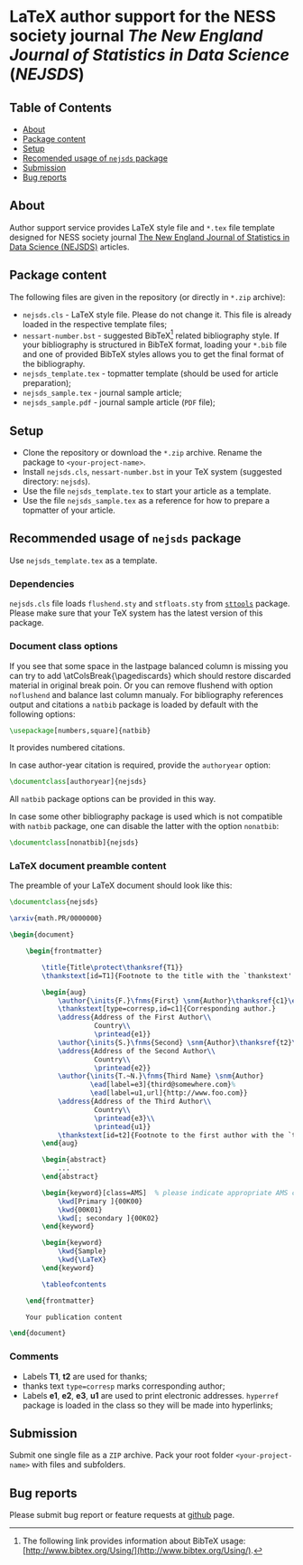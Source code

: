 # LaTeX author support for the NESS society journal *The New England Journal of Statistics in Data Science* (*NEJSDS*)

## Table of Contents

* [About](#about)
* [Package content](#package-content)
* [Setup](#setup)
* [Recomended usage of `nejsds` package](#recomended-usage-of-nejsds-package)
* [Submission](#submission)
* [Bug reports](#bug-reports)

## About

Author support service provides LaTeX style file and `*.tex` file template designed for 
NESS society journal
[The New England Journal of Statistics in Data Science (NEJSDS)](https://journal.nestat.org/sections) articles.

## Package content

The following files are given in the repository (or directly in `*.zip` archive):

* `nejsds.cls` - LaTeX style file.
  Please do not change it. This file is already loaded in the respective template files;
* `nessart-number.bst` - suggested BibTeX[^1] related bibliography style.
  If your bibliography is structured in BibTeX format, loading your `*.bib` file
  and one of provided BibTeX styles allows you to get the final format of the bibliography.
* `nejsds_template.tex` - topmatter template (should be used for article preparation);
* `nejsds_sample.tex` - journal sample article;
* `nejsds_sample.pdf` - journal sample article (`PDF` file);

[^1]: The following link provides information about BibTeX usage: [http://www.bibtex.org/Using/](http://www.bibtex.org/Using/).

## Setup
* Clone the repository or download the `*.zip` archive. Rename the package to `<your-project-name>`.
* Install `nejsds.cls`, `nessart-number.bst` in your TeX system (suggested directory: `nejsds`).
* Use the file `nejsds_template.tex` to start your article as a template.
* Use the file `nejsds_sample.tex` as a reference for how to prepare a topmatter of your article.

## Recommended usage of `nejsds` package

Use `nejsds_template.tex` as a template.

### Dependencies

`nejsds.cls` file loads `flushend.sty` and `stfloats.sty` from [`sttools`](https://ctan.org/pkg/sttools) package.
Please make sure that your TeX system has the latest version of this package.

### Document class options

If you see that some space in the lastpage balanced column is missing you can try
to add \atColsBreak{\pagediscards} which should restore discarded material in original break poin.
Or you can remove flushend with option `noflushend` and balance last column manualy.
For bibliography references output and citations a `natbib` package
is loaded by default with the following options:
```latex
\usepackage[numbers,square]{natbib}
```
It provides numbered citations.

In case author-year citation is required, provide the `authoryear` option:
```latex
\documentclass[authoryear]{nejsds}
```
All `natbib` package options can be provided in this way.

In case some other bibliography package is used
which is not compatible with `natbib` package,
one can disable the latter with the option `nonatbib`:
```latex
\documentclass[nonatbib]{nejsds}
```

### LaTeX document preamble content

The preamble of your LaTeX document should look like this:

```latex
\documentclass{nejsds}

\arxiv{math.PR/0000000}

\begin{document}

    \begin{frontmatter}

        \title{Title\protect\thanksref{T1}}
        \thankstext[id=T1]{Footnote to the title with the `thankstext' command.}

        \begin{aug}
            \author{\inits{F.}\fnms{First} \snm{Author}\thanksref{c1}\ead[label=e1]{first@somewhere.com}}
            \thankstext[type=corresp,id=c1]{Corresponding author.}
            \address{Address of the First Author\\
                     Country\\
                     \printead{e1}}
            \author{\inits{S.}\fnms{Second} \snm{Author}\thanksref{t2}\ead[label=e2]{second@somewhere.com}}
            \address{Address of the Second Author\\
                     Country\\
                     \printead{e2}}
            \author{\inits{T.~N.}\fnms{Third Name} \snm{Author}
                    \ead[label=e3]{third@somewhere.com}%
                    \ead[label=u1,url]{http://www.foo.com}}
            \address{Address of the Third Author\\
                     Country\\
                     \printead{e3}\\
                     \printead{u1}}
            \thankstext[id=t2]{Footnote to the first author with the `thankstext' command.}
        \end{aug}

        \begin{abstract}
            ...
        \end{abstract}

        \begin{keyword}[class=AMS]  % please indicate appropriate AMS codes
            \kwd[Primary ]{00K00}
            \kwd{00K01}
            \kwd[; secondary ]{00K02}
        \end{keyword}

        \begin{keyword}
            \kwd{Sample}
            \kwd{\LaTeX}
        \end{keyword}

        \tableofcontents

    \end{frontmatter}

    Your publication content

\end{document}
```

### Comments

* Labels **T1**, **t2** are used for thanks;
* thanks text `type=corresp` marks corresponding author;
* Labels **e1**, **e2**, **e3**, **u1** are used to print electronic addresses.
`hyperref` package is loaded in the class so they will be made into hyperlinks;

## Submission

Submit one single file as a `ZIP` archive.
Pack your root folder `<your-project-name>` with files and subfolders.

## Bug reports

Please submit bug report or feature requests at
[github](https://github.com/vtex-soft/texsupport.ness-nejsds/issues) page.